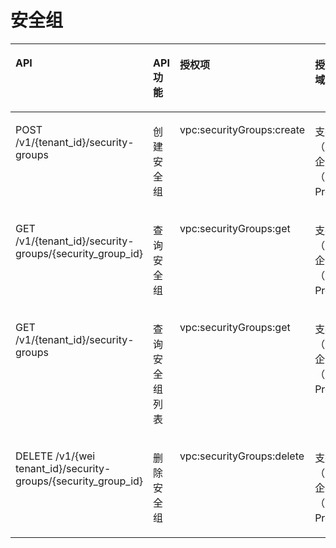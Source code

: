 # 安全组<a name="ZH-CN_TOPIC_0103208466"></a>

<a name="table127217439395"></a>
<table><thead align="left"><tr id="row3757114311393"><th class="cellrowborder" valign="top" width="36%" id="mcps1.1.5.1.1"><p id="p16757164323917"><a name="p16757164323917"></a><a name="p16757164323917"></a>API</p>
</th>
<th class="cellrowborder" valign="top" width="12%" id="mcps1.1.5.1.2"><p id="p612618713010"><a name="p612618713010"></a><a name="p612618713010"></a>API功能</p>
</th>
<th class="cellrowborder" valign="top" width="19%" id="mcps1.1.5.1.3"><p id="p575717435398"><a name="p575717435398"></a><a name="p575717435398"></a>授权项</p>
</th>
<th class="cellrowborder" valign="top" width="33%" id="mcps1.1.5.1.4"><p id="p1366363695811"><a name="p1366363695811"></a><a name="p1366363695811"></a>授权项作用域</p>
</th>
</tr>
</thead>
<tbody><tr id="row475754333912"><td class="cellrowborder" valign="top" width="36%" headers="mcps1.1.5.1.1 "><p id="p12757143203913"><a name="p12757143203913"></a><a name="p12757143203913"></a>POST /v1/{tenant_id}/security-groups</p>
</td>
<td class="cellrowborder" valign="top" width="12%" headers="mcps1.1.5.1.2 "><p id="p61261475013"><a name="p61261475013"></a><a name="p61261475013"></a>创建安全组</p>
</td>
<td class="cellrowborder" valign="top" width="19%" headers="mcps1.1.5.1.3 "><p id="p1391450143917"><a name="p1391450143917"></a><a name="p1391450143917"></a>vpc:securityGroups:create</p>
</td>
<td class="cellrowborder" valign="top" width="33%" headers="mcps1.1.5.1.4 "><p id="p107185052510"><a name="p107185052510"></a><a name="p107185052510"></a>支持：项目（Project）、企业项目（Enterprise Project）</p>
</td>
</tr>
<tr id="row14757144317398"><td class="cellrowborder" valign="top" width="36%" headers="mcps1.1.5.1.1 "><p id="p19757243113915"><a name="p19757243113915"></a><a name="p19757243113915"></a>GET /v1/{tenant_id}/security-groups/{security_group_id}</p>
</td>
<td class="cellrowborder" valign="top" width="12%" headers="mcps1.1.5.1.2 "><p id="p1212614710015"><a name="p1212614710015"></a><a name="p1212614710015"></a>查询安全组</p>
</td>
<td class="cellrowborder" valign="top" width="19%" headers="mcps1.1.5.1.3 "><p id="p108251851153916"><a name="p108251851153916"></a><a name="p108251851153916"></a>vpc:securityGroups:get</p>
</td>
<td class="cellrowborder" valign="top" width="33%" headers="mcps1.1.5.1.4 "><p id="p117181501259"><a name="p117181501259"></a><a name="p117181501259"></a>支持：项目（Project）、企业项目（Enterprise Project）</p>
</td>
</tr>
<tr id="row1975744313399"><td class="cellrowborder" valign="top" width="36%" headers="mcps1.1.5.1.1 "><p id="p3757134393913"><a name="p3757134393913"></a><a name="p3757134393913"></a>GET /v1/{tenant_id}/security-groups</p>
</td>
<td class="cellrowborder" valign="top" width="12%" headers="mcps1.1.5.1.2 "><p id="p111266710018"><a name="p111266710018"></a><a name="p111266710018"></a>查询安全组列表</p>
</td>
<td class="cellrowborder" valign="top" width="19%" headers="mcps1.1.5.1.3 "><p id="p125905318398"><a name="p125905318398"></a><a name="p125905318398"></a>vpc:securityGroups:get</p>
</td>
<td class="cellrowborder" valign="top" width="33%" headers="mcps1.1.5.1.4 "><p id="p1719903254"><a name="p1719903254"></a><a name="p1719903254"></a>支持：项目（Project）、企业项目（Enterprise Project）</p>
</td>
</tr>
<tr id="row192911722404"><td class="cellrowborder" valign="top" width="36%" headers="mcps1.1.5.1.1 "><p id="p61961146134010"><a name="p61961146134010"></a><a name="p61961146134010"></a>DELETE /v1/{wei tenant_id}/security-groups/{security_group_id}</p>
</td>
<td class="cellrowborder" valign="top" width="12%" headers="mcps1.1.5.1.2 "><p id="p71966469403"><a name="p71966469403"></a><a name="p71966469403"></a>删除安全组</p>
</td>
<td class="cellrowborder" valign="top" width="19%" headers="mcps1.1.5.1.3 "><p id="p15196104617401"><a name="p15196104617401"></a><a name="p15196104617401"></a>vpc:securityGroups:delete</p>
</td>
<td class="cellrowborder" valign="top" width="33%" headers="mcps1.1.5.1.4 "><p id="p13598052174017"><a name="p13598052174017"></a><a name="p13598052174017"></a>支持：项目（Project）、企业项目（Enterprise Project）</p>
</td>
</tr>
</tbody>
</table>

